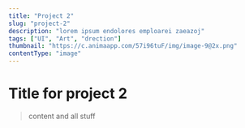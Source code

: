 ```yaml
---
title: "Project 2"
slug: "project-2"
description: "lorem ipsum endolores emploarei zaeazoj"
tags: ["UI", "Art", "drection"]
thumbnail: "https://c.animaapp.com/57i96tuF/img/image-9@2x.png"
contentType: "image"
---
```


# Title for project 2

> content and all stuff
